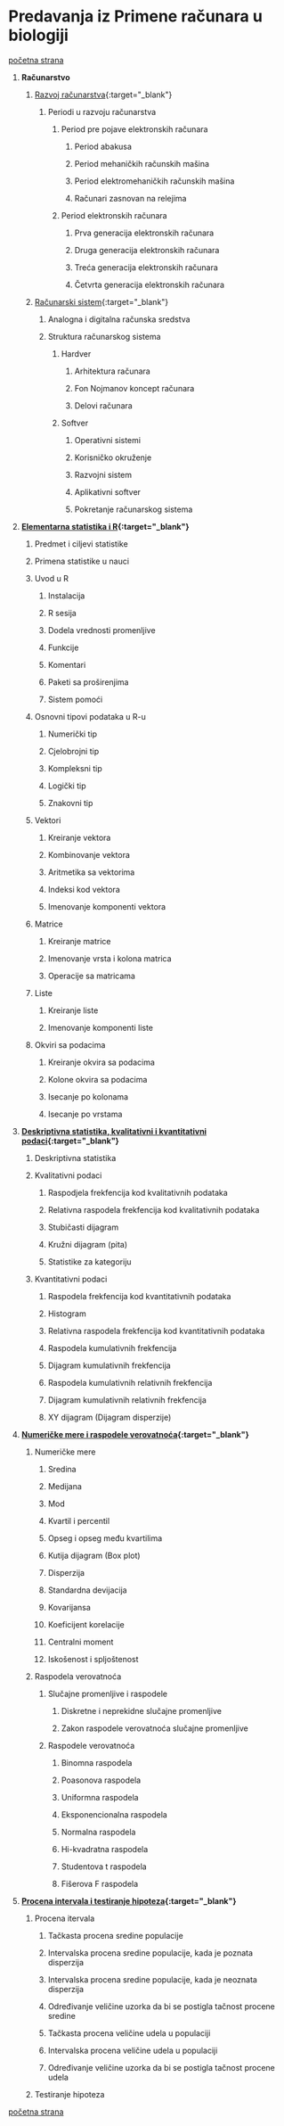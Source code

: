 # Predavanja iz Primene računara u biologiji

[početna strana](../README.md)

1. **Računarstvo**

    1. [Razvoj računarstva](./prezentacije/prb01-1-razvoj-racunarstva.pdf){:target="_blank"}

        1. Periodi u razvoju računarstva

            1. Period pre pojave elektronskih računara

                1. Period abakusa

                1. Period mehaničkih računskih mašina

                1. Period elektromehaničkih računskih mašina

                1. Računari zasnovan na relejima

            1. Period elektronskih računara

                1. Prva generacija elektronskih računara  

                1. Druga generacija elektronskih računara  

                1. Treća generacija elektronskih računara  

                1. Četvrta generacija elektronskih računara  

    1. [Računarski sistem](./prezentacije/prb01-2-racunarski-sistem.pdf){:target="_blank"}

        1. Analogna i digitalna računska sredstva

        1. Struktura računarskog sistema

            1. Hardver

                1. Arhitektura računara

                1. Fon Nojmanov koncept računara

                1. Delovi računara

            1. Softver

                1. Operativni sistemi

                1. Korisničko okruženje

                1. Razvojni sistem

                1. Aplikativni softver

                1. Pokretanje računarskog sistema

1. **[Elementarna statistika i R](./prezentacije/prb02-1-elementarna-statistika-i-R.pdf){:target="_blank"}**

    1. Predmet i ciljevi statistike

    1. Primena statistike u nauci

    1. Uvod u R

        1. Instalacija

        1. R sesija

        1. Dodela vrednosti promenljive

        1. Funkcije

        1. Komentari

        1. Paketi sa proširenjima

        1. Sistem pomoći

    1. Osnovni tipovi podataka u R-u

        1. Numerički tip

        1. Cjelobrojni tip

        1. Kompleksni tip

        1. Logički tip

        1. Znakovni tip

    1. Vektori

        1. Kreiranje vektora

        1. Kombinovanje vektora

        1. Aritmetika sa vektorima

        1. Indeksi kod vektora

        1. Imenovanje komponenti vektora

    1. Matrice

        1. Kreiranje matrice

        1. Imenovanje vrsta i kolona matrica

        1. Operacije sa matricama

    1. Liste

        1. Kreiranje liste

        1. Imenovanje komponenti liste

    1. Okviri sa podacima

        1. Kreiranje okvira sa podacima

        1. Kolone okvira sa podacima

        1. Isecanje po kolonama

        1. Isecanje po vrstama

1. **[Deskriptivna statistika, kvalitativni i kvantitativni podaci](./prezentacije/prb02-2-kvalitativni-i-kvantitativni-podaci.pdf){:target="_blank"}**

    1. Deskriptivna statistika

    1. Kvalitativni podaci

        1. Raspodjela frekfencija kod kvalitativnih podataka

        1. Relativna raspodela frekfencija kod kvalitativnih podataka

        1. Stubičasti dijagram

        1. Kružni dijagram (pita)

        1. Statistike za kategoriju

    1. Kvantitativni podaci

        1. Raspodela frekfencija kod kvantitativnih podataka

        1. Histogram

        1. Relativna raspodela frekfencija kod kvantitativnih podataka

        1. Raspodela kumulativnih frekfencija

        1. Dijagram kumulativnih frekfencija

        1. Raspodela kumulativnih relativnih frekfencija

        1. Dijagram kumulativnih relativnih frekfencija

        1. XY dijagram (Dijagram disperzije)

1. **[Numeričke mere i raspodele verovatnoća](./prezentacije/prb02-3-numericke-mere-i-raspodele-verovatnoca.pdf){:target="_blank"}**

    1. Numeričke mere

        1. Sredina

        1. Medijana

        1. Mod

        1. Kvartil i percentil

        1. Opseg i opseg među kvartilima

        1. Kutija dijagram (Box plot)

        1. Disperzija

        1. Standardna devijacija

        1. Kovarijansa

        1. Koeficijent korelacije

        1. Centralni moment

        1. Iskošenost i spljoštenost

    1. Raspodela verovatnoća

        1. Slučajne promenljive i raspodele

            1. Diskretne i neprekidne slučajne promenljive

            1. Zakon raspodele verovatnoća slučajne promenljive

        1. Raspodele verovatnoća

            1. Binomna raspodela

            1. Poasonova raspodela

            1. Uniformna raspodela

            1. Eksponencionalna raspodela

            1. Normalna raspodela

            1. Hi-kvadratna raspodela

            1. Studentova t raspodela

            1. Fišerova F raspodela

1. **[Procena intervala i testiranje hipoteza](./prezentacije/prb02-4-procena-intervala-i-testiranje-hipoteza.pdf){:target="_blank"}**

    1. Procena itervala

        1. Tačkasta procena sredine populacije

        1. Intervalska procena sredine populacije, kada je poznata disperzija

        1. Intervalska procena sredine populacije, kada je neoznata disperzija

        1. Određivanje veličine uzorka da bi se postigla tačnost procene sredine

        1. Tačkasta procena veličine udela u populaciji

        1. Intervalska procena veličine udela u populaciji

        1. Određivanje veličine uzorka da bi se postigla tačnost procene udela

    1. Testiranje hipoteza


[početna strana](../README.md)
